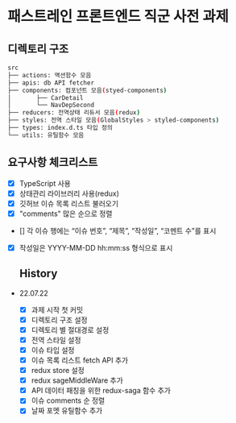 # 패스트레인 프론트엔드 직군 사전 과제

## 디렉토리 구조

```bash
src
├── actions: 액션함수 모음
├── apis: db API fetcher
├── components: 컴포넌트 모음(styed-components)
│		├── CarDetail
│		└── NavDepSecond
├── reducers: 전역상태 리듀서 모음(redux)
├── styles: 전역 스타일 모음(GlobalStyles > styled-components)
├── types: index.d.ts 타입 정의
└── utils: 유틸함수 모음
```

## 요구사항 체크리스트

- [x] TypeScript 사용
- [x] 상태관리 라이브러리 사용(redux)
- [x] 깃허브 이슈 목록 리스트 불러오기
- [x] "comments" 많은 순으로 정렬
- [] 각 이슈 행에는 “이슈 번호”, “제목”, “작성일”, “코멘트 수”를 표시
- [x] 작성일은 YYYY-MM-DD hh:mm:ss 형식으로 표시

  ## History

- 22.07.22

  - [x] 과제 시작 첫 커밋
  - [x] 디렉토리 구조 설정
  - [x] 디렉토리 별 절대경로 설정
  - [x] 전역 스타일 설정
  - [x] 이슈 타입 설정
  - [x] 이슈 목록 리스트 fetch API 추가
  - [x] redux store 설정
  - [x] redux sageMiddleWare 추가
  - [x] API 데이터 패칭을 위한 redux-saga 함수 추가
  - [x] 이슈 comments 순 정렬
  - [x] 날짜 포멧 유틸함수 추가
